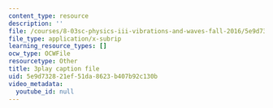 ```yaml
---
content_type: resource
description: ''
file: /courses/8-03sc-physics-iii-vibrations-and-waves-fall-2016/5e9d732821ef51da8623b407b92c130b_Roj7FVjl-gw.vtt
file_type: application/x-subrip
learning_resource_types: []
ocw_type: OCWFile
resourcetype: Other
title: 3play caption file
uid: 5e9d7328-21ef-51da-8623-b407b92c130b
video_metadata:
  youtube_id: null
---
```

